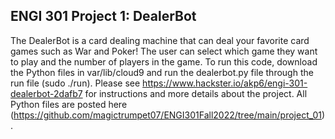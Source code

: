 ENGI 301 Project 1: DealerBot
--------------
The DealerBot is a card dealing machine that can deal your favorite card games such as War and Poker! The user can select which game they want to play and the number of players in the game. To run this code, download the Python files in var/lib/cloud9 and run the dealerbot.py file through the run file (sudo ./run).
Please see https://www.hackster.io/akp6/engi-301-dealerbot-2dafb7 for instructions and more details about the project.
All Python files are posted here (https://github.com/magictrumpet07/ENGI301Fall2022/tree/main/project_01).
